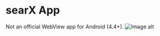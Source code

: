 # searX App
Not an official WebView app for Android (4.4+).
![Image alt](https://i.imgur.com/KjCHpwY.jpeg)
